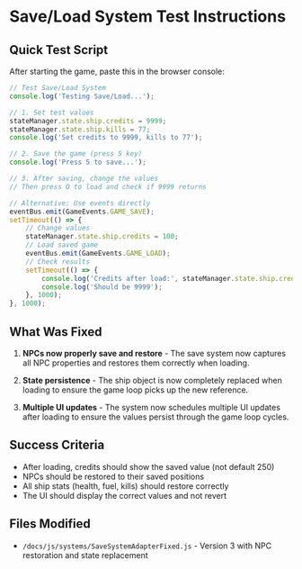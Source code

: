 # Save/Load System Test Instructions

## Quick Test Script
After starting the game, paste this in the browser console:

```javascript
// Test Save/Load System
console.log('Testing Save/Load...');

// 1. Set test values
stateManager.state.ship.credits = 9999;
stateManager.state.ship.kills = 77;
console.log('Set credits to 9999, kills to 77');

// 2. Save the game (press S key)
console.log('Press S to save...');

// 3. After saving, change the values
// Then press O to load and check if 9999 returns

// Alternative: Use events directly
eventBus.emit(GameEvents.GAME_SAVE);
setTimeout(() => {
    // Change values
    stateManager.state.ship.credits = 100;
    // Load saved game
    eventBus.emit(GameEvents.GAME_LOAD);
    // Check results
    setTimeout(() => {
        console.log('Credits after load:', stateManager.state.ship.credits);
        console.log('Should be 9999');
    }, 1000);
}, 1000);
```

## What Was Fixed

1. **NPCs now properly save and restore** - The save system now captures all NPC properties and restores them correctly when loading.

2. **State persistence** - The ship object is now completely replaced when loading to ensure the game loop picks up the new reference.

3. **Multiple UI updates** - The system now schedules multiple UI updates after loading to ensure the values persist through the game loop cycles.

## Success Criteria
- After loading, credits should show the saved value (not default 250)
- NPCs should be restored to their saved positions
- All ship stats (health, fuel, kills) should restore correctly
- The UI should display the correct values and not revert

## Files Modified
- `/docs/js/systems/SaveSystemAdapterFixed.js` - Version 3 with NPC restoration and state replacement